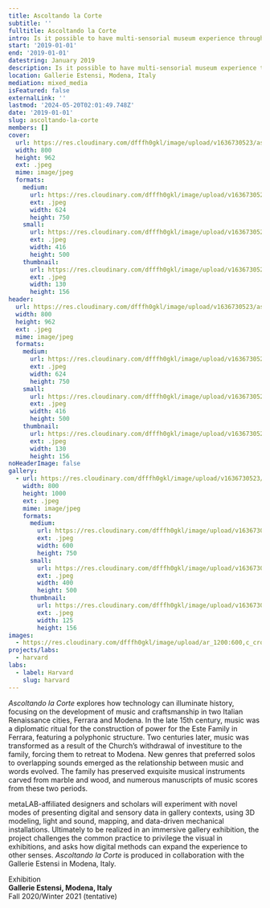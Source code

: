 ```yaml
---
title: Ascoltando la Corte
subtitle: ''
fulltitle: Ascoltando la Corte
intro: Is it possible to have multi-sensorial museum experience through digital methods?
start: '2019-01-01'
end: '2019-01-01'
datestring: January 2019
description: Is it possible to have multi-sensorial museum experience through digital methods?
location: Gallerie Estensi, Modena, Italy
mediation: mixed_media
isFeatured: false
externalLink: ''
lastmod: '2024-05-20T02:01:49.748Z'
date: '2019-01-01'
slug: ascoltando-la-corte
members: []
cover:
  url: https://res.cloudinary.com/dfffh0gkl/image/upload/v1636730523/ascoltando1_c69822d24d.jpg
  width: 800
  height: 962
  ext: .jpeg
  mime: image/jpeg
  formats:
    medium:
      url: https://res.cloudinary.com/dfffh0gkl/image/upload/v1636730524/medium_ascoltando1_c69822d24d.jpg
      ext: .jpeg
      width: 624
      height: 750
    small:
      url: https://res.cloudinary.com/dfffh0gkl/image/upload/v1636730525/small_ascoltando1_c69822d24d.jpg
      ext: .jpeg
      width: 416
      height: 500
    thumbnail:
      url: https://res.cloudinary.com/dfffh0gkl/image/upload/v1636730523/thumbnail_ascoltando1_c69822d24d.jpg
      ext: .jpeg
      width: 130
      height: 156
header:
  url: https://res.cloudinary.com/dfffh0gkl/image/upload/v1636730523/ascoltando1_c69822d24d.jpg
  width: 800
  height: 962
  ext: .jpeg
  mime: image/jpeg
  formats:
    medium:
      url: https://res.cloudinary.com/dfffh0gkl/image/upload/v1636730524/medium_ascoltando1_c69822d24d.jpg
      ext: .jpeg
      width: 624
      height: 750
    small:
      url: https://res.cloudinary.com/dfffh0gkl/image/upload/v1636730525/small_ascoltando1_c69822d24d.jpg
      ext: .jpeg
      width: 416
      height: 500
    thumbnail:
      url: https://res.cloudinary.com/dfffh0gkl/image/upload/v1636730523/thumbnail_ascoltando1_c69822d24d.jpg
      ext: .jpeg
      width: 130
      height: 156
noHeaderImage: false
gallery:
  - url: https://res.cloudinary.com/dfffh0gkl/image/upload/v1636730523/ascoltando2_76bd98d600.jpg
    width: 800
    height: 1000
    ext: .jpeg
    mime: image/jpeg
    formats:
      medium:
        url: https://res.cloudinary.com/dfffh0gkl/image/upload/v1636730524/medium_ascoltando2_76bd98d600.jpg
        ext: .jpeg
        width: 600
        height: 750
      small:
        url: https://res.cloudinary.com/dfffh0gkl/image/upload/v1636730525/small_ascoltando2_76bd98d600.jpg
        ext: .jpeg
        width: 400
        height: 500
      thumbnail:
        url: https://res.cloudinary.com/dfffh0gkl/image/upload/v1636730523/thumbnail_ascoltando2_76bd98d600.jpg
        ext: .jpeg
        width: 125
        height: 156
images:
  - https://res.cloudinary.com/dfffh0gkl/image/upload/ar_1200:600,c_crop/c_limit,h_1200,w_600/v1636730523/ascoltando1_c69822d24d.jpg
projects/labs:
  - harvard
labs:
  - label: Harvard
    slug: harvard
---
```

*Ascoltando la Corte* explores how technology can illuminate history, focusing on the development of music and craftsmanship in two Italian Renaissance cities, Ferrara and Modena. In the late 15th century, music was a diplomatic ritual for the construction of power for the Este Family in Ferrara, featuring a polyphonic structure. Two centuries later, music was transformed as a result of the Church’s withdrawal of investiture to the family, forcing them to retreat to Modena. New genres that preferred solos to overlapping sounds emerged as the relationship between music and words evolved. The family has preserved exquisite musical instruments carved from marble and wood, and numerous manuscripts of music scores from these two periods.

metaLAB-affiliated designers and scholars will experiment with novel modes of presenting digital and sensory data in gallery contexts, using 3D modeling, light and sound, mapping, and data-driven mechanical installations. Ultimately to be realized in an immersive gallery exhibition, the project challenges the common practice to privilege the visual in exhibitions, and asks how digital methods can expand the experience to other senses. *Ascoltando la Corte* is produced in collaboration with the Gallerie Estensi in Modena, Italy.


Exhibition<br />
**Gallerie Estensi, Modena, Italy**<br />
Fall 2020/Winter 2021 (tentative)